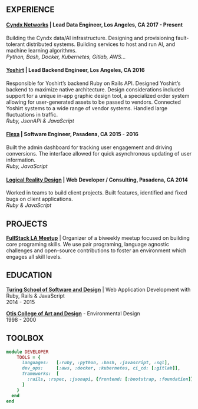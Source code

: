 EXPERIENCE
----------

#### [Cyndx Networks] | Lead Data Engineer, Los Angeles, CA 2017 - Present
Building the Cyndx data/AI infrastructure. Designing and provisioning
fault-tolerant distributed systems. Building services to host and run AI, and
machine learning algorithms.  
_Python, Bash, Docker, Kubernetes, Gitlab, AWS..._

#### [Yoshirt] | Lead Backend Engineer, Los Angeles, CA 2016
Responsible for Yoshirt’s backend Ruby on Rails API. Designed Yoshirt’s backend
to maximize native architecture. Design considerations included support for a
unique in-app graphic design tool, a specialized order system allowing for
user-generated assets to be passed to vendors. Connected Yoshirt systems to a
wide range of vendor systems. Handled large fluctuations in traffic.  
_Ruby, JsonAPI & JavaScript_

#### [Flexa] | Software Engineer, Pasadena, CA 2015 - 2016
Built the admin dashboard for tracking user engagement and driving conversions.
The interface allowed for quick asynchronous updating of user information.  
_Ruby, JavaScript_

#### [Logical Reality Design] | Web Developer / Consulting, Pasadena, CA 2014
Worked in teams to build client projects. Built features, identified and fixed
bugs on client applications.  
_Ruby & JavaScript_

[Cyndx Networks]:         http://bit.ly/2Mp3VHE
[Yoshirt]:                http://bit.ly/yo-shirt
[Flexa]:                  http://bit.ly/flexa-inc
[Logical Reality Design]: http://bit.ly/lrddesign

PROJECTS
--------

__[FullStack LA Meetup]__ \| Organizer of a biweekly meetup focused on building
core programing skills. We use pair programing, language agnostic
challenges and open-source contributions to foster an environment which
engages all skill levels.

[FullStack LA Meetup]: http://bit.ly/fullstack-meetup

EDUCATION
---------

__[Turing School of Software and Design]__ | Web Application Development with Ruby, Rails & JavaScript  
2014 - 2015

__[Otis College of Art and Design]__ - Environmental Design  
1998 - 2000

[Turing School of Software and Design]: http://bit.ly/turing-school
[Otis College of Art and Design]:       http://bit.ly/otis-art-college

TOOLBOX
-------

``` ruby
module DEVELOPER
    TOOLS = {
      languages:   [:ruby, :python, :bash, :javascript, :sql],
      dev_ops:     [:aws, :docker, :kubernetes, ci_cd: [:gitlab]],
      frameworks:  [
        :rails, :rspec, :jsonapi, {frontend: [:bootstrap, :foundation]}
      ]
    }
  end
end
```
